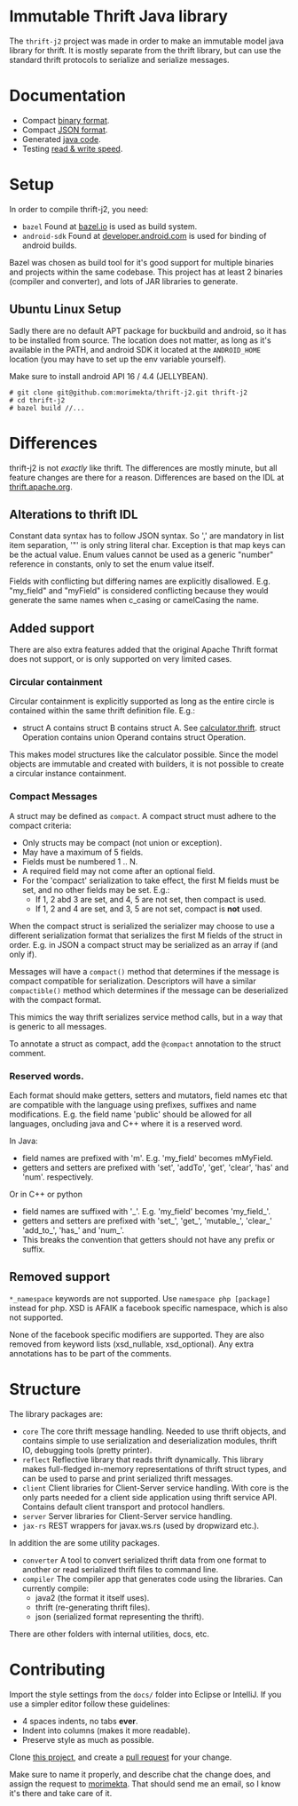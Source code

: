 Immutable Thrift Java library
=============================

The `thrift-j2` project was made in order to make an immutable model java
library for thrift. It is mostly separate from the thrift library, but can use
the standard thrift protocols to serialize and serialize messages.

# Documentation

* Compact [binary format](docs/compact-binary.md).
* Compact [JSON format](docs/compact-json.md).
* Generated [java code](docs/generated-java.md).
* Testing [read & write speed](docs/speedtest.md).

# Setup

In order to compile thrift-j2, you need:

- `bazel` Found at [bazel.io](https://bazel.io/) is used as build system.
- `android-sdk` Found at
  [developer.android.com](https://developer.android.com/sdk/installing/index.html?pkg=tools)
  is used for binding of android builds.

Bazel was chosen as build tool for it's good support for multiple binaries and
projects within the same codebase. This project has at least 2 binaries
(compiler and converter), and lots of JAR libraries to generate.

## Ubuntu Linux Setup

Sadly there are no default APT package for buckbuild and android, so it has to
be installed from source. The location does not matter, as long as it's
available in the PATH, and android SDK it located at the `ANDROID_HOME`
location (you may have to set up the env variable yourself).

Make sure to install android API 16 / 4.4 (JELLYBEAN).

```
# git clone git@github.com:morimekta/thrift-j2.git thrift-j2
# cd thrift-j2
# bazel build //...
```

# Differences

thrift-j2 is not *exactly* like thrift. The differences are mostly minute, but
all feature changes are there for a reason. Differences are based on the IDL at
[thrift.apache.org](https://thrift.apache.org/docs/idl).

## Alterations to thrift IDL

Constant data syntax has to follow JSON syntax. So ',' are mandatory in list
item separation, '"' is only string literal char. Exception is that map keys
can be the actual value. Enum values cannot be used as a generic "number"
reference in constants, only to set the enum value itself.

Fields with conflicting but differing names are explicitly disallowed. E.g. 
"my_field" and "myField" is considered conflicting because they would generate
the same names when c_casing or camelCasing the name.

## Added support

There are also extra features added that the original Apache Thrift format does
not support, or is only supported on very limited cases.

### Circular containment

Circular containment is explicitly supported as long as the entire circle is
contained within the same thrift definition file. E.g.:

- struct A contains struct B contains struct A. See
  [calculator.thrift](core/res/definitions/calculator.thrift).
  struct Operation contains union Operand contains struct Operation.

This makes model structures like the calculator possible. Since the model
objects are immutable and created with builders, it is not possible to create
a circular instance containment.

### Compact Messages

A struct may be defined as `compact`. A compact struct must adhere to the
compact criteria:

- Only structs may be compact (not union or exception).
- May have a maximum of 5 fields.
- Fields must be numbered 1 .. N.
- A required field may not come after an optional field.
- For the 'compact' serialization to take effect, the first M fields must be set,
  and no other fields may be set. E.g.:
  * If 1, 2 abd 3 are set, and 4, 5 are not set, then compact is used.
  * If 1, 2 and 4 are set, and 3, 5 are not set, compact is **not** used.

When the compact struct is serialized the serializer may choose to use a
different serialization format that serializes the first M fields of the struct
in order. E.g. in JSON a compact struct may be serialized as an array if (and
only if).

Messages will have a `compact()` method that determines if the message is
compact compatible for serialization. Descriptors will have a similar
`compactible()` method which determines if the message can be deserialized with
the compact format.

This mimics the way thrift serializes service method calls, but in a way that
is generic to all messages.

To annotate a struct as compact, add the `@compact` annotation to the struct
comment.

### Reserved words.

Each format should make getters, setters and mutators, field names etc that are
compatible with the language using prefixes, suffixes and name modifications.
E.g. the field name 'public' should be allowed for all languages, oncluding
java and C++ where it is a reserved word.

In Java:
- field names are prefixed with 'm'. E.g. 'my_field' becomes mMyField.
- getters and setters are prefixed with 'set', 'addTo', 'get', 'clear', 'has' and 'num'.
  respectively.
  
Or in C++ or python
- field names are suffixed with '\_'. E.g. 'my_field' becomes 'my\_field\_'.
- getters and setters are prefixed with 'set\_', 'get\_', 'mutable\_', 'clear\_' 'add\_to\_', 'has\_' and 'num\_'.
- This breaks the convention that getters should not have any prefix or suffix.

## Removed support

`*_namespace` keywords are not supported. Use `namespace php [package]` instead
for php. XSD is AFAIK a facebook specific namespace, which is also not
supported.
 
None of the facebook specific modifiers are supported. They are also removed
from keyword lists (xsd_nullable, xsd_optional). Any extra annotations has to
be part of the comments.

# Structure

The library packages are:

* `core`  The core thrift message handling. Needed to use thrift objects, and
       contains simple to use serialization and deserialization modules, thrift IO,
       debugging tools (pretty printer).
* `reflect` Reflective library that reads thrift dynamically. This library
       makes full-fledged in-memory representations of thrift struct types, and can
       be used to parse and print serialized thrift messages.
* `client` Client libraries for Client-Server service handling. With core is
       the only parts needed for a client side application using thrift service
       API. Contains default client transport and protocol handlers.
* `server` Server libraries for Client-Server service handling.
* `jax-rs` REST wrappers for javax.ws.rs (used by dropwizard etc.).

In addition the are some utility packages.

* `converter` A tool to convert serialized thrift data from one format to
       another or read serialized thrift files to command line.
* `compiler` The compiler app that generates code using the libraries. Can
       currently compile:
    * java2 (the format it itself uses).
    * thrift (re-generating thrift files).
    * json (serialized format representing the thrift).

There are other folders with internal utilities, docs, etc.

# Contributing

Import the style settings from the `docs/` folder into Eclipse or IntelliJ.
If you use a simpler editor follow these guidelines:

- 4 spaces indents, no tabs **ever**.
- Indent into columns (makes it more readable).
- Preserve style as much as possible.

Clone [this project](https://github.com/morimekta/thrift-j2), and create a
[pull request](https://github.com/morimekta/thrift-j2/pulls) for your change.

Make sure to name it properly, and describe chat the change does, and assign
the request to [morimekta](https://github.com/morimekta). That should send me
an email, so I know it's there and take care of it.
